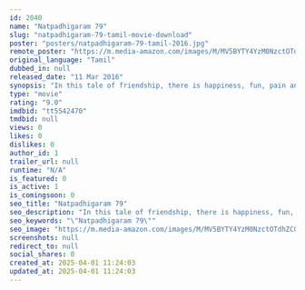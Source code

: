 ```yaml
---
id: 2040
name: "Natpadhigaram 79"
slug: "natpadhigaram-79-tamil-movie-download"
poster: "posters/natpadhigaram-79-tamil-2016.jpg"
remote_poster: "https://m.media-amazon.com/images/M/MV5BYTY4YzM0NzctOTdhZC00M2JjLTk4ZTQtODg1ZGY0MTg5N2Y0XkEyXkFqcGc@._V1_SX300.jpg"
original_language: "Tamil"
dubbed_in: null
released_date: "11 Mar 2016"
synopsis: "In this tale of friendship, there is happiness, fun, pain and so many other things in equal proportion. It focuses on the importance of relationships and how people perceive it nowadays."
type: "movie"
rating: "9.0"
imdbid: "tt5542470"
tmdbid: null
views: 0
likes: 0
dislikes: 0
author_id: 1
trailer_url: null
runtime: "N/A"
is_featured: 0
is_active: 1
is_comingsoon: 0
seo_title: "Natpadhigaram 79"
seo_description: "In this tale of friendship, there is happiness, fun, pain and so many other things in equal proportion. It focuses on the importance of relationships and how people perceive it nowadays."
seo_keywords: "\"Natpadhigaram 79\""
seo_image: "https://m.media-amazon.com/images/M/MV5BYTY4YzM0NzctOTdhZC00M2JjLTk4ZTQtODg1ZGY0MTg5N2Y0XkEyXkFqcGc@._V1_SX300.jpg"
screenshots: null
redirect_to: null
social_shares: 0
created_at: 2025-04-01 11:24:03
updated_at: 2025-04-01 11:24:03
---
```


